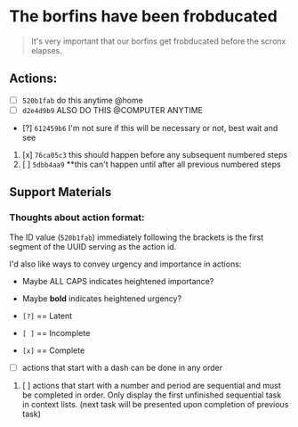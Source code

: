 # The borfins have been frobducated

> It's very important that our borfins get frobducated 
> before the scronx elapses.

## Actions:

-  [ ] `520b1fab` do this anytime @home
-  [ ] `d2e4d9b9` ALSO DO THIS @COMPUTER ANYTIME
-  [?] `612459b6` I'm not sure if this will be necessary or not, best wait and see
1. [x] `76ca05c3` this should happen before any subsequent numbered steps
1. [ ] `5dbb4aa9` **this can't happen until after all previous numbered steps

## Support Materials

### Thoughts about action format:

The ID value (`520b1fab`) immediately following the brackets is the first segment of the UUID serving as the action id.

I'd also like ways to convey urgency and importance in actions:

- Maybe ALL CAPS indicates heightened importance?
- Maybe **bold** indicates heightened urgency?

- `[?]` == Latent
- `[ ]` == Incomplete
- `[x]` == Complete

- [ ] actions that start with a dash can be done in any order
1. [ ] actions that start with a number and period are sequential and must be completed in order. Only display the first unfinished sequential task in context lists. (next task will be presented upon completion of previous task) 
